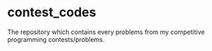 # contest_codes
The repository which contains every problems from my competitive programming contests/problems.
